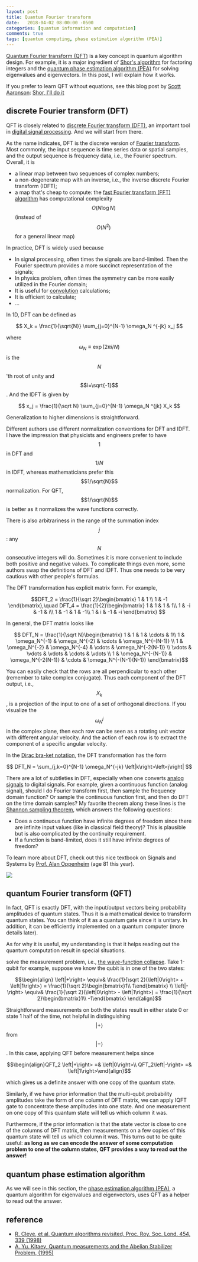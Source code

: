 ```yaml
---
layout: post
title: Quantum Fourier transform
date:   2018-04-02 08:00:00 -0500
categories: [quantum information and computation]
comments: true
tags: [quantum computing, phase estimation algorithm (PEA)]
---
```


[Quantum Fourier transform (QFT)](https://en.wikipedia.org/wiki/Quantum_Fourier_transform) is a key concept in quantum algorithm design.
For example, it is a major ingredient of [Shor's algorithm](https://en.wikipedia.org/wiki/Shor%27s_algorithm) for factoring integers and
the [quantum phase estimation algorithm (PEA)](https://en.wikipedia.org/wiki/Quantum_phase_estimation_algorithm) for solving eigenvalues and eigenvectors. In this post, I will explain how it works.

If you prefer to learn QFT without equations, see this blog post by [Scott Aaronson](https://en.wikipedia.org/wiki/Scott_Aaronson): [Shor, I'll do it](https://www.scottaaronson.com/blog/?p=208)

## discrete Fourier transform (DFT)

QFT is closely related to [discrete Fourier transform (DFT)](https://en.wikipedia.org/wiki/Discrete_Fourier_transform),
an important tool in [digital signal processing](https://en.wikipedia.org/wiki/Digital_signal_processing).
And we will start from there.

As the name indicates, DFT is the discrete version of [Fourier transform](https://en.wikipedia.org/wiki/Fourier_transform).
Most commonly, the input sequence is time series data or spatial samples,
and the output sequence is frequency data, i.e., the Fourier spectrum.
Overall, it is

* a linear map between two sequences of complex numbers;
* a non-degenerate map with an inverse, i.e., the inverse discrete Fourier transform (IDFT);
* a map that's cheap to compute: the [fast Fourier transform (FFT) algorithm](https://en.wikipedia.org/wiki/Fast_Fourier_transform) has computational complexity $$O(N\log N)$$ (instead of $$O(N^2)$$ for a general linear map)

In practice, DFT is widely used because

* In signal processing, often times the signals are band-limited. Then the Fourier spectrum provides a more succinct representation of the signals;
* In physics problem, often times the symmetry can be more easily utilized in the Fourier domain;
* It is useful for [convolution](https://en.wikipedia.org/wiki/Convolution) calculations;
* It is efficient to calculate;
* ...

In 1D, DFT can be defined as

$$ X_k = \frac{1}{\sqrt{N}} \sum_{j=0}^{N-1} \omega_N ^{-jk} x_j $$

where $$\omega_N\equiv\exp(2\pi i/N)$$ is the $$N$$'th root of unity and $$i=\sqrt{-1}$$.
And the IDFT is given by

$$ x_j = \frac{1}{\sqrt N} \sum_{j=0}^{N-1} \omega_N ^{jk} X_k $$

Generalization to higher dimensions is straightforward.

Different authors use different normalization conventions for DFT and IDFT.
I have the impression that physicists and engineers prefer to have $$1$$ in DFT and $$1/N$$ in IDFT,
whereas mathematicians prefer this $$1/\sqrt{N}$$ normalization.
For QFT, $$1/\sqrt{N}$$ is better as it normalizes the wave functions correctly.

There is also arbitrariness in the range of the summation index $$j$$:
any $$N$$ consecutive integers will do.
Sometimes it is more convenient to include both positive and negative values.
To complicate things even more, some authors swap the definitions of DFT and IDFT.
Thus one needs to be very cautious with other people's formulas.

The DFT transformation has explicit matrix form. For example,

$$DFT_2 = \frac{1}{\sqrt 2}\begin{bmatrix}
1 & 1 \\
1 & -1 
\end{bmatrix},\quad DFT_4 = \frac{1}{2}\begin{bmatrix}
1 & 1 & 1 & 1\\
1 & -i & -1 & i\\
1 & -1 & 1 & -1\\
1 & i & -1 & -i
\end{bmatrix}
$$

In general, the DFT matrix looks like

$$
DFT_N = \frac{1}{\sqrt N}\begin{bmatrix}
1 & 1 & 1 & \cdots & 1\\
1 & \omega_N^{-1} & \omega_N^{-2} & \cdots & \omega_N^{-(N-1)} \\
1 & \omega_N^{-2} & \omega_N^{-4} & \cdots & \omega_N^{-2(N-1)} \\
\vdots & \vdots & \vdots & \cdots & \vdots \\
1 & \omega_N^{-(N-1)} & \omega_N^{-2(N-1)} & \cdots & \omega_N^{-(N-1)(N-1)}
\end{bmatrix}$$

You can easily check that the rows are all perpendicular to each other (remember to take complex conjugate).
Thus each component of the DFT output, i.e., $$X_k$$, is a projection of the input to one of a set of orthogonal directions.
If you visualize the $$\omega_N^j$$ in the complex plane, then each row can be seen as a rotating unit vector with different angular velocity.
And the action of each row is to extract the component of a specific angular velocity.

In the [Dirac bra-ket notation](https://en.wikipedia.org/wiki/Bra%E2%80%93ket_notation),
the DFT transformation has the form

$$ DFT_N = \sum_{j,k=0}^{N-1} \omega_N^{-jk} \left|k\right>\left<j\right| $$


There are a lot of subtleties in DFT, especially when one converts [analog signals](https://en.wikipedia.org/wiki/Analog_signal) to digital signals.
For example, given a continuous function (analog signal),
should I do Fourier transform first, then sample the frequency domain function?
Or sample the continuous function first, and then do DFT on the time domain samples?
My favorite theorem along these lines is the [Shannon sampling theorem](https://en.wikipedia.org/wiki/Nyquist%E2%80%93Shannon_sampling_theorem), which answers the following questions:

* Does a continuous function have infinite degrees of freedom since there are infinite input values (like in classical field theory)? This is plausible but is also complicated by the continuity requirement.
* If a function is band-limited, does it still have infinite degrees of freedom?

To learn more about DFT, check out this nice textbook on Signals and Systems by [Prof. Alan Oppenheim](https://en.wikipedia.org/wiki/Alan_V._Oppenheim) (age 81 this year).

<a target="_blank"  href="https://www.amazon.com/gp/product/0138147574/ref=as_li_tl?ie=UTF8&camp=1789&creative=9325&creativeASIN=0138147574&linkCode=as2&tag=nosarthur2016-20&linkId=e129946e8d88aa21c0078670b39abce5"><img border="0" src="//ws-na.amazon-adsystem.com/widgets/q?_encoding=UTF8&MarketPlace=US&ASIN=0138147574&ServiceVersion=20070822&ID=AsinImage&WS=1&Format=_SL250_&tag=nosarthur2016-20" ></a><img src="//ir-na.amazon-adsystem.com/e/ir?t=nosarthur2016-20&l=am2&o=1&a=0138147574" width="1" height="1" border="0" alt="" style="border:none !important; margin:0px !important;" />

## quantum Fourier transform (QFT)

In fact, QFT is exactly DFT,  with the input/output vectors being probability amplitudes of quantum states.
Thus it is a mathematical device to transform quantum states.
You can think of it as a quantum gate since it is unitary.
In addition, it can be efficiently implemented on a quantum computer (more details later).

As for why it is useful, my understanding is that it helps reading out the quantum computation result in special situations.

solve the measurement problem,
i.e., [the wave-function collapse](https://en.wikipedia.org/wiki/Wave_function_collapse).
Take 1-qubit for example, suppose we know the qubit is in one of the two states:

$$\begin{align}
\left|+\right> \equiv& \frac{1}{\sqrt 2}(\left|0\right> + \left|1\right>) = \frac{1}{\sqrt 2}\begin{bmatrix}1\\
1\end{bmatrix} \\
\left|-\right> \equiv& \frac{1}{\sqrt 2}(\left|0\right> - \left|1\right>) = \frac{1}{\sqrt 2}\begin{bmatrix}1\\
-1\end{bmatrix}
\end{align}$$

Straightforward measurements on both the states result in either state 0 or state 1 half of the time,
not helpful in distinguishing $$\left|+\right>$$ from $$\left|-\right>$$.
In this case, applying QFT before measurement helps since

$$\begin{align}QFT_2 \left|+\right> =& \left|0\right>\\ QFT_2\left|-\right> =& \left|1\right>\end{align}$$

which gives us a definite answer with one copy of the quantum state.

Similarly, if we have prior information that the multi-qubit probability amplitudes take the form of one column of DFT matrix,
we can apply IQFT gate to concentrate these amplitudes into one state.
And one measurement on one copy of this quantum state will tell us which column it was.

Furthermore, if the prior information is that the state vector is close to one of the columns of DFT matrix,
then measurements on a few copies of this quantum state will tell us which column it was.
This turns out to be quite useful: **as long as we can encode the answer of some computation problem to one of the column states, QFT provides a way to read out the answer!**

## quantum phase estimation algorithm

As we will see in this section, the [phase estimation algorithm (PEA)](https://en.wikipedia.org/wiki/Quantum_phase_estimation_algorithm), a quantum algorithm for eigenvalues and eigenvectors, uses QFT as a helper to read out the answer.

## reference
* [R. Cleve, et al, Quantum algorithms revisited, Proc. Roy. Soc. Lond. 454, 339 (1998)](https://arxiv.org/pdf/quant-ph/9708016.pdf)
* [A. Yu. Kitaev, Quantum measurements and the Abelian Stabilizer Problem, (1995)](https://arxiv.org/abs/quant-ph/9511026)
